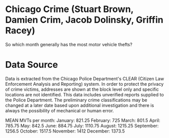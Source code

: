 # Chicago Crime (Stuart Brown, Damien Crim, Jacob Dolinsky, Griffin Racey)
So which month generally has the most motor vehicle thefts?

# Data Source 
Data is extracted from the Chicago Police Department's CLEAR (Citizen Law Enforcement Analysis and Reporting) system. In order to protect the privacy of crime victims, addresses are shown at the block level only and specific locations are not identified. This data includes unverified reports supplied to the Police Department. The preliminary crime classifications may be changed at a later date based upon additional investigation and there is always the possibility of mechanical or human error.

MEAN MVTs per month:
January: 821.25
February: 725
March: 801.5
April: 785.75
May: 842.5
June: 884.75
July: 1110.75
August: 1215.25
September: 1256.5
October: 1517.5
November: 1412
December: 1373.5
